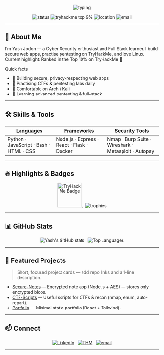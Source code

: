 <!-- HEADER / HERO -->
<p align="center">
  <img src="https://readme-typing-svg.herokuapp.com?font=Fira+Code&size=26&duration=3000&pause=700&color=2B303B&center=true&vCenter=true&lines=Hi+%F0%9F%91%8B+I'm+YashJodon;Cyber+Security+%26++Developer;Top+10%25+on+TryHackMe+%F0%9F%8E%89" alt="typing" />
</p>

<p align="center">
  <img src="https://img.shields.io/badge/Status-Open%20to%20Opportunities-brightgreen?style=for-the-badge" alt="status" />
  <img src="https://img.shields.io/badge/Top-9%25_TryHackMe-orange?style=for-the-badge" alt="tryhackme top 9%" />
  <img src="https://img.shields.io/badge/Location-India-ff69b4?style=for-the-badge" alt="location" />
  <img src="https://img.shields.io/badge/Email-yashsec@protonmail.com-blue?style=for-the-badge" alt="email" />
</p>

---

## 👋 About Me
I’m Yash Jodon — a Cyber Security enthusiast and Full Stack learner. I build secure web apps, practise pentesting on TryHackMe, and love Linux.  
Current highlight: Ranked in the Top 10% on TryHackMe 🎉

Quick facts
- 🔭 Building secure, privacy-respecting web apps  
- 🧪 Practising CTFs & pentesting labs daily  
- 🐧 Comfortable on Arch / Kali  
- 🌱 Learning advanced pentesting & full-stack  

---

## 🛠️ Skills & Tools
| Languages | Frameworks | Security Tools |
|---|---|---|
| Python · JavaScript · Bash · HTML · CSS | Node.js · Express · React · Flask · Docker | Nmap · Burp Suite · Wireshark · Metasploit · Autopsy |

---

## 🔥 Highlights & Badges
<p align="center">
  <a href="https://tryhackme.com/p/YashJodon">
    <img src="https://tryhackme-badges.s3.amazonaws.com/YOUR_TRYHACKME_USERNAME.png" alt="TryHackMe Badge" height="80"/>
  </a>
  &nbsp;
  <img src="https://github-profile-trophy.vercel.app/?username=YOUR_GITHUB_USERNAME&theme=radical&row=1&margin-w=10" alt="trophies" />
</p>

---

## 📊 GitHub Stats
<p align="center">
  <img alt="Yash's GitHub stats" src="https://github-readme-stats.vercel.app/api?username=yashjodon&show_icons=true&theme=tokyonight&count_private=true" />
  &nbsp;
  <img alt="Top Languages" src="https://github-readme-stats.vercel.app/api/top-langs/?username=yashjodon&layout=compact&theme=tokyonight" />
</p>

---

## 💼 Featured Projects
> Short, focused project cards — add repo links and a 1-line description.

- [Secure-Notes](https://github.com/yashjodon/secure-notes) — Encrypted note app (Node.js + AES) — stores only encrypted blobs.  
- [CTF-Scripts](https://github.com/Yashjodon/ctf-scripts) — Useful scripts for CTFs & recon (nmap, enum, auto-report).  
- [Portfolio](https://github.com/yashjodon/portfolio) — Minimal static portfolio (React + Tailwind).

---


## 📫 Connect
<p align="center">
  <a href="https://linkedin.com/in/Yashjodon"><img src="https://img.shields.io/badge/LinkedIn-%230077B5.svg?style=for-the-badge&logo=linkedin&logoColor=white" alt="LinkedIn" /></a>
  &nbsp;
  <a href="https://tryhackme.com/p/Yashjodon"><img src="https://img.shields.io/badge/TryHackMe-%23FF4A4A.svg?style=for-the-badge" alt="THM" /></a>
  &nbsp;
  <a href="mailto:yashsec@protonmail.com"><img src="https://img.shields.io/badge/Email-Contact%20Me-green?style=for-the-badge&logo=gmail" alt="email" /></a>
</p>

---


